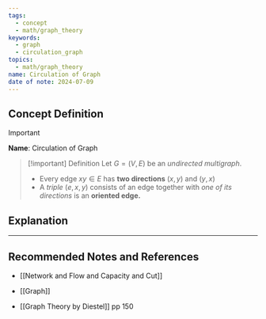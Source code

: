 ```yaml
---
tags:
  - concept
  - math/graph_theory
keywords:
  - graph
  - circulation_graph
topics:
  - math/graph_theory
name: Circulation of Graph
date of note: 2024-07-09
---
```


## Concept Definition

>[!important]
>**Name**: Circulation of Graph

>[!important] Definition
>Let $G = (V, E)$ be an *undirected multigraph*. 
>- Every edge $xy\in E$ has **two directions** $(x, y)$ and $(y, x)$
>- A *triple* $(e, x, y)$ consists of an edge together with *one of its directions* is an **oriented edge.**




## Explanation





-----------
##  Recommended Notes and References



- [[Network and Flow and Capacity and Cut]]
- [[Graph]]

- [[Graph Theory by Diestel]] pp 150